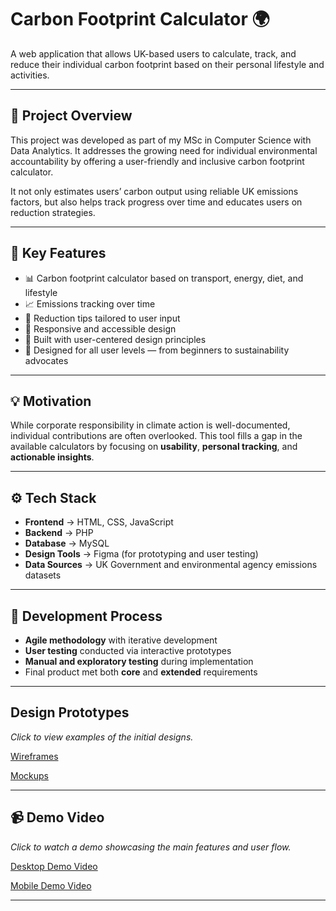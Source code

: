 # Carbon Footprint Calculator 🌍

A web application that allows UK-based users to calculate, track, and reduce their individual carbon footprint based on their personal lifestyle and activities.

---

## 📌 Project Overview

This project was developed as part of my MSc in Computer Science with Data Analytics. It addresses the growing need for individual environmental accountability by offering a user-friendly and inclusive carbon footprint calculator.

It not only estimates users’ carbon output using reliable UK emissions factors, but also helps track progress over time and educates users on reduction strategies. 

---

## 🧠 Key Features

- 📊 Carbon footprint calculator based on transport, energy, diet, and lifestyle
- 📈 Emissions tracking over time
- 🎯 Reduction tips tailored to user input
- 📱 Responsive and accessible design
- 📐 Built with user-centered design principles
- 👥 Designed for all user levels — from beginners to sustainability advocates


---

## 💡 Motivation

While corporate responsibility in climate action is well-documented, individual contributions are often overlooked. This tool fills a gap in the available calculators by focusing on **usability**, **personal tracking**, and **actionable insights**.

---

## ⚙️ Tech Stack

- **Frontend** -> HTML, CSS, JavaScript
- **Backend** -> PHP
- **Database** -> MySQL
- **Design Tools** -> Figma (for prototyping and user testing)
- **Data Sources** -> UK Government and environmental agency emissions datasets

---

## 🔬 Development Process

- **Agile methodology** with iterative development
- **User testing** conducted via interactive prototypes
- **Manual and exploratory testing** during implementation
- Final product met both **core** and **extended** requirements

---

## Design Prototypes
_Click to view examples of the initial designs._

[Wireframes](design/wireframes.jpg)

[Mockups](design/mockups/jpg)

---

## 📹 Demo Video
_Click to watch a demo showcasing the main features and user flow._

[Desktop Demo Video](demos/desktop_demo.mp4)

[Mobile Demo Video](demos/mobile_demo.mp4)

---
